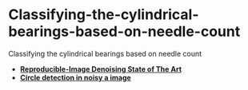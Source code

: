# Classifying-the-cylindrical-bearings-based-on-needle-count
Classifying the cylindrical bearings based on needle count

* **[Reproducible-Image Denoising State of The Art](https://github.com/wenbihan/reproducible-image-denoising-state-of-the-art)**
* **[Circle detection in noisy a image](https://stackoverflow.com/questions/59014406/circle-detection-in-noisy-a-image)**
